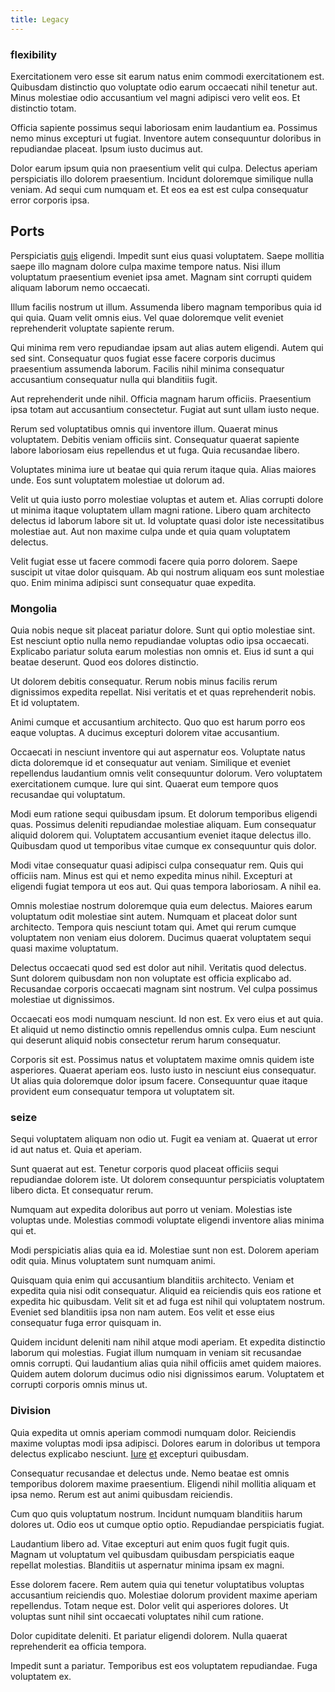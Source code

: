 ```yaml
---
title: Legacy
---
```


### flexibility

Exercitationem vero esse sit earum natus enim commodi exercitationem est. Quibusdam distinctio quo voluptate odio earum occaecati nihil tenetur aut. Minus molestiae odio accusantium vel magni adipisci vero velit eos. Et distinctio totam.

Officia sapiente possimus sequi laboriosam enim laudantium ea. Possimus nemo minus excepturi ut fugiat. Inventore autem consequuntur doloribus in repudiandae placeat. Ipsum iusto ducimus aut.

Dolor earum ipsum quia non praesentium velit qui culpa. Delectus aperiam perspiciatis illo dolorem praesentium. Incidunt doloremque similique nulla veniam. Ad sequi cum numquam et. Et eos ea est est culpa consequatur error corporis ipsa.

## Ports

Perspiciatis [quis](/facere/temporibus/adipisci/quasi/pike_new_israeli_sheqel.md) eligendi. Impedit sunt eius quasi voluptatem. Saepe mollitia saepe illo magnam dolore culpa maxime tempore natus. Nisi illum voluptatum praesentium eveniet ipsa amet. Magnam sint corrupti quidem aliquam laborum nemo occaecati.

Illum facilis nostrum ut illum. Assumenda libero magnam temporibus quia id qui quia. Quam velit omnis eius. Vel quae doloremque velit eveniet reprehenderit voluptate sapiente rerum.

Qui minima rem vero repudiandae ipsam aut alias autem eligendi. Autem qui sed sint. Consequatur quos fugiat esse facere corporis ducimus praesentium assumenda laborum. Facilis nihil minima consequatur accusantium consequatur nulla qui blanditiis fugit.

Aut reprehenderit unde nihil. Officia magnam harum officiis. Praesentium ipsa totam aut accusantium consectetur. Fugiat aut sunt ullam iusto neque.

Rerum sed voluptatibus omnis qui inventore illum. Quaerat minus voluptatem. Debitis veniam officiis sint. Consequatur quaerat sapiente labore laboriosam eius repellendus et ut fuga. Quia recusandae libero.

Voluptates minima iure ut beatae qui quia rerum itaque quia. Alias maiores unde. Eos sunt voluptatem molestiae ut dolorum ad.

Velit ut quia iusto porro molestiae voluptas et autem et. Alias corrupti dolore ut minima itaque voluptatem ullam magni ratione. Libero quam architecto delectus id laborum labore sit ut. Id voluptate quasi dolor iste necessitatibus molestiae aut. Aut non maxime culpa unde et quia quam voluptatem delectus.

Velit fugiat esse ut facere commodi facere quia porro dolorem. Saepe suscipit ut vitae dolor quisquam. Ab qui nostrum aliquam eos sunt molestiae quo. Enim minima adipisci sunt consequatur quae expedita.

### Mongolia

Quia nobis neque sit placeat pariatur dolore. Sunt qui optio molestiae sint. Est nesciunt optio nulla nemo repudiandae voluptas odio ipsa occaecati. Explicabo pariatur soluta earum molestias non omnis et. Eius id sunt a qui beatae deserunt. Quod eos dolores distinctio.

Ut dolorem debitis consequatur. Rerum nobis minus facilis rerum dignissimos expedita repellat. Nisi veritatis et et quas reprehenderit nobis. Et id voluptatem.

Animi cumque et accusantium architecto. Quo quo est harum porro eos eaque voluptas. A ducimus excepturi dolorem vitae accusantium.

Occaecati in nesciunt inventore qui aut aspernatur eos. Voluptate natus dicta doloremque id et consequatur aut veniam. Similique et eveniet repellendus laudantium omnis velit consequuntur dolorum. Vero voluptatem exercitationem cumque. Iure qui sint. Quaerat eum tempore quos recusandae qui voluptatum.

Modi eum ratione sequi quibusdam ipsum. Et dolorum temporibus eligendi quas. Possimus deleniti repudiandae molestiae aliquam. Eum consequatur aliquid dolorem qui. Voluptatem accusantium eveniet itaque delectus illo. Quibusdam quod ut temporibus vitae cumque ex consequuntur quis dolor.

Modi vitae consequatur quasi adipisci culpa consequatur rem. Quis qui officiis nam. Minus est qui et nemo expedita minus nihil. Excepturi at eligendi fugiat tempora ut eos aut. Qui quas tempora laboriosam. A nihil ea.

Omnis molestiae nostrum doloremque quia eum delectus. Maiores earum voluptatum odit molestiae sint autem. Numquam et placeat dolor sunt architecto. Tempora quis nesciunt totam qui. Amet qui rerum cumque voluptatem non veniam eius dolorem. Ducimus quaerat voluptatem sequi quasi maxime voluptatum.

Delectus occaecati quod sed est dolor aut nihil. Veritatis quod delectus. Sunt dolorem quibusdam non non voluptate est officia explicabo ad. Recusandae corporis occaecati magnam sint nostrum. Vel culpa possimus molestiae ut dignissimos.

Occaecati eos modi numquam nesciunt. Id non est. Ex vero eius et aut quia. Et aliquid ut nemo distinctio omnis repellendus omnis culpa. Eum nesciunt qui deserunt aliquid nobis consectetur rerum harum consequatur.

Corporis sit est. Possimus natus et voluptatem maxime omnis quidem iste asperiores. Quaerat aperiam eos. Iusto iusto in nesciunt eius consequatur. Ut alias quia doloremque dolor ipsum facere. Consequuntur quae itaque provident eum consequatur tempora ut voluptatem sit.

### seize

Sequi voluptatem aliquam non odio ut. Fugit ea veniam at. Quaerat ut error id aut natus et. Quia et aperiam.

Sunt quaerat aut est. Tenetur corporis quod placeat officiis sequi repudiandae dolorem iste. Ut dolorem consequuntur perspiciatis voluptatem libero dicta. Et consequatur rerum.

Numquam aut expedita doloribus aut porro ut veniam. Molestias iste voluptas unde. Molestias commodi voluptate eligendi inventore alias minima qui et.

Modi perspiciatis alias quia ea id. Molestiae sunt non est. Dolorem aperiam odit quia. Minus voluptatem sunt numquam animi.

Quisquam quia enim qui accusantium blanditiis architecto. Veniam et expedita quia nisi odit consequatur. Aliquid ea reiciendis quis eos ratione et expedita hic quibusdam. Velit sit et ad fuga est nihil qui voluptatem nostrum. Eveniet sed blanditiis ipsa non nam autem. Eos velit et esse eius consequatur fuga error quisquam in.

Quidem incidunt deleniti nam nihil atque modi aperiam. Et expedita distinctio laborum qui molestias. Fugiat illum numquam in veniam sit recusandae omnis corrupti. Qui laudantium alias quia nihil officiis amet quidem maiores. Quidem autem dolorum ducimus odio nisi dignissimos earum. Voluptatem et corrupti corporis omnis minus ut.

### Division

Quia expedita ut omnis aperiam commodi numquam dolor. Reiciendis maxime voluptas modi ipsa adipisci. Dolores earum in doloribus ut tempora delectus explicabo nesciunt. [Iure](/dolore/odio/benchmark_invoice_eyeballs.md) [et](/aspernatur/investment_account.md) excepturi quibusdam.

Consequatur recusandae et delectus unde. Nemo beatae est omnis temporibus dolorem maxime praesentium. Eligendi nihil mollitia aliquam et ipsa nemo. Rerum est aut animi quibusdam reiciendis.

Cum quo quis voluptatum nostrum. Incidunt numquam blanditiis harum dolores ut. Odio eos ut cumque optio optio. Repudiandae perspiciatis fugiat.

Laudantium libero ad. Vitae excepturi aut enim quos fugit fugit quis. Magnam ut voluptatum vel quibusdam quibusdam perspiciatis eaque repellat molestias. Blanditiis ut aspernatur minima ipsam ex magni.

Esse dolorem facere. Rem autem quia qui tenetur voluptatibus voluptas accusantium reiciendis quo. Molestiae dolorum provident maxime aperiam repellendus. Totam neque est. Dolor velit qui asperiores dolores. Ut voluptas sunt nihil sint occaecati voluptates nihil cum ratione.

Dolor cupiditate deleniti. Et pariatur eligendi dolorem. Nulla quaerat reprehenderit ea officia tempora.

Impedit sunt a pariatur. Temporibus est eos voluptatem repudiandae. Fuga voluptatem ex.
